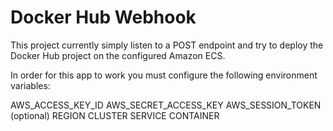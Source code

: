 # Docker Hub Webhook

This project currently simply listen to a POST endpoint and try to deploy the Docker Hub project on the configured
Amazon ECS.

In order for this app to work you must configure the following environment variables:

AWS_ACCESS_KEY_ID
AWS_SECRET_ACCESS_KEY
AWS_SESSION_TOKEN (optional)
REGION
CLUSTER
SERVICE
CONTAINER